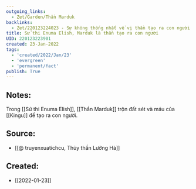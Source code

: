 ```yaml
---
outgoing_links:
  - Zet/Garden/Thần Marduk
backlinks:
  - Zet/220123224023 - Sự không thống nhất về vị thần tạo ra con người trong thần thoại Lưỡng Hà
title: Sử thi Enuma Elish, Marduk là thần tạo ra con người
UID: 220123223901
created: 23-Jan-2022
tags:
  - 'created/2022/Jan/23'
  - 'evergreen'
  - 'permanent/fact'
publish: True
---
```

## Notes:
Trong [[Sử thi Enuma Elish]], [[Thần Marduk]] trộn đất sét và máu của [[Kingu]] để tạo ra con người.

## Source:
- [[@ truyenxuatichcu, Thủy thần Lưỡng Hà]]



## Created:
- [[2022-01-23]]
